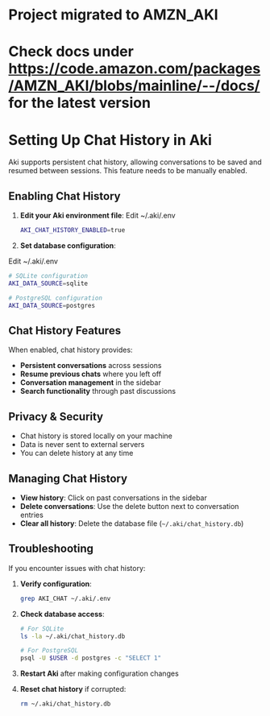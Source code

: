 # Project migrated to AMZN_AKI
# Check docs under https://code.amazon.com/packages/AMZN_AKI/blobs/mainline/--/docs/ for the latest version

# Setting Up Chat History in Aki

Aki supports persistent chat history, allowing conversations to be saved and resumed between sessions. This feature needs to be manually enabled.

## Enabling Chat History

1. **Edit your Aki environment file**:
Edit ~/.aki/.env

   ```bash
   AKI_CHAT_HISTORY_ENABLED=true
   ```

2. **Set database configuration**:

Edit ~/.aki/.env

   ```bash
   # SQLite configuration 
   AKI_DATA_SOURCE=sqlite

   # PostgreSQL configuration 
   AKI_DATA_SOURCE=postgres
   ```

## Chat History Features

When enabled, chat history provides:

- **Persistent conversations** across sessions
- **Resume previous chats** where you left off
- **Conversation management** in the sidebar
- **Search functionality** through past discussions

## Privacy & Security

- Chat history is stored locally on your machine
- Data is never sent to external servers
- You can delete history at any time

## Managing Chat History

- **View history**: Click on past conversations in the sidebar
- **Delete conversations**: Use the delete button next to conversation entries
- **Clear all history**: Delete the database file (`~/.aki/chat_history.db`)

## Troubleshooting

If you encounter issues with chat history:

1. **Verify configuration**:
   ```bash
   grep AKI_CHAT ~/.aki/.env
   ```

2. **Check database access**:
   ```bash
   # For SQLite
   ls -la ~/.aki/chat_history.db

   # For PostgreSQL
   psql -U $USER -d postgres -c "SELECT 1"
   ```

3. **Restart Aki** after making configuration changes

4. **Reset chat history** if corrupted:
   ```bash
   rm ~/.aki/chat_history.db
   ```